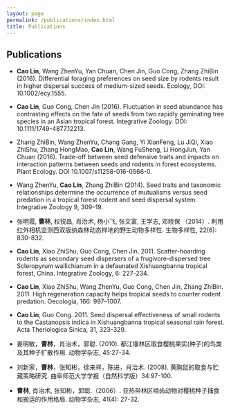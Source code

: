 ```yaml
---
layout: page
permalink: /publications/index.html
title: Publications
---
```

## Publications
  - **Cao Lin**, Wang ZhenYu, Yan Chuan, Chen Jin, Guo Cong, Zhang ZhiBin (2016). Differential foraging preferences on seed size by rodents result in higher dispersal success of medium-sized seeds. Ecology, DOI: 10.1002/ecy.1555.
  
  - **Cao Lin**, Guo Cong, Chen Jin (2016). Fluctuation in seed abundance has contrasting effects on the fate of seeds from two rapidly geminating tree species in an Asian tropical forest. Integrative Zoology. DOI: 10.1111/1749-4877.12213.
  - Zhang ZhiBin, Wang ZhenYu, Chang Gang, Yi XianFeng, Lu JiQi, Xiao ZhiShu, Zhang HongMao, **Cao Lin**, Wang FuSheng, Li HongJun, Yan Chuan (2016). Trade-off between seed defensive traits and impacts on interaction patterns between seeds and rodents in forest ecosystems. Plant Ecology. DOI 10.1007/s11258-016-0566-0.
  - Wang ZhenYu, **Cao Lin**, Zhang ZhiBin (2014). Seed traits and taxonomic relationships determine the occurrence of mutualisms versus seed predation in a tropical forest rodent and seed dispersal system. Integrative Zoology 9, 309–19.
  - 张明霞, **曹林**, 权锐昌, 肖治术, 杨小飞, 张文富, 王学志, 邓晓保 （2014）. 利用红外相机监测西双版纳森林动态样地的野生动物多样性. 生物多样性, 22(6): 830-832.
  - **Cao Lin**, Xiao ZhiShu, Guo Cong, Chen Jin. 2011. Scatter-hoarding rodents as secondary seed dispersers of a frugivore-dispersed tree Scleropyrum wallichianum in a defaunated Xishuangbanna tropical forest, China. Integrative Zoology, 6: 227-234.
  - **Cao Lin**, Xiao ZhiShu, Wang ZhenYu, Guo Cong, Chen Jin, Zhang ZhiBin. 2011. High regeneration capacity helps tropical seeds to counter rodent predation. Oecologia, 166: 997–1007.
  - **Cao Lin**, Guo Cong. 2011. Seed dispersal effectiveness of small rodents to the Castanopsis indica in Xishuangbanna tropical seasonal rain forest. Acta Theriologica Sinica, 31, 323-329.
  - 姜明敏，**曹林**，肖治术，郭聪. (2010). 都江堰林区取食樱桃果实(种子)的鸟类及其种子扩散作用. 动物学杂志, 45:27-34.
  - 刘新家，**曹林**，张知彬，徐来祥，陈进，肖治术. (2008). 黄胸鼠的取食与贮藏策略研究. 曲阜师范大学学报（自然科学版）34:97-100.
  - **曹林**, 肖治术, 张知彬，郭聪.（2006）. 亚热带林区啮齿动物对樱桃种子捕食和搬运的作用格局. 动物学杂志, 41(4): 27-32.
